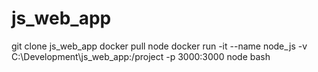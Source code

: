 # js_web_app

git clone js_web_app
docker pull node
docker run -it --name node_js -v C:\Development\js_web_app:/project -p 3000:3000  node bash